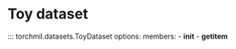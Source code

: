 # Toy dataset

::: torchmil.datasets.ToyDataset
    options:
        members:
            - __init__
            - __getitem__
